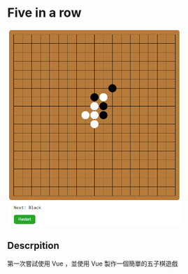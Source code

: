 # Five in a row

<img src=/preview/fiveInARow.png width=400 />

## Descrpition
第一次嘗試使用 Vue ，並使用 Vue 製作一個簡單的五子棋遊戲
